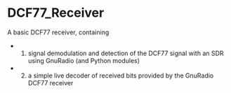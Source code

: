 # DCF77_Receiver
A basic DCF77 receiver, containing 
+ 1) signal demodulation and detection of the DCF77 signal with an SDR using GnuRadio (and Python modules)
+ 2) a simple live decoder of received bits provided by the GnuRadio DCF77 receiver
